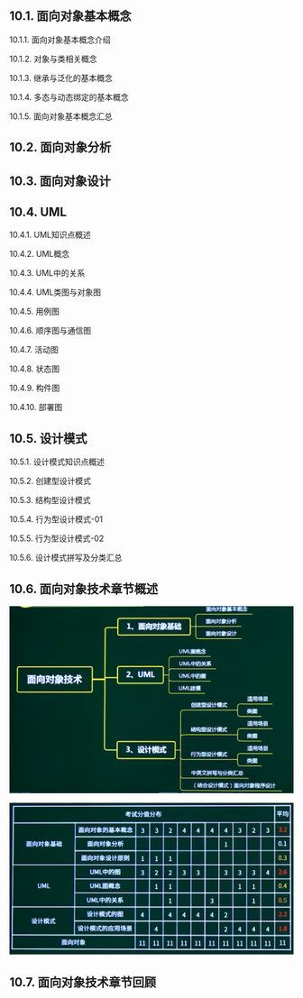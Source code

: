 ## 10.1. 面向对象基本概念

10.1.1. 面向对象基本概念介绍

10.1.2. 对象与类相关概念

10.1.3. 继承与泛化的基本概念

10.1.4. 多态与动态绑定的基本概念

10.1.5. 面向对象基本概念汇总

## 10.2. 面向对象分析

## 10.3. 面向对象设计

## 10.4. UML

10.4.1. UML知识点概述

10.4.2. UML概念

10.4.3. UML中的关系

10.4.4. UML类图与对象图

10.4.5. 用例图

10.4.6. 顺序图与通信图

10.4.7. 活动图

10.4.8. 状态图

10.4.9. 构件图

10.4.10. 部署图

## 10.5. 设计模式

10.5.1. 设计模式知识点概述

10.5.2. 创建型设计模式

10.5.3. 结构型设计模式

10.5.4. 行为型设计模式-01

10.5.5. 行为型设计模式-02

10.5.6. 设计模式拼写及分类汇总

## 10.6. 面向对象技术章节概述

![image-20231029210844480](assets/image-20231029210844480.png)

![image-20231029210857900](assets/image-20231029210857900.png)

## 10.7. 面向对象技术章节回顾